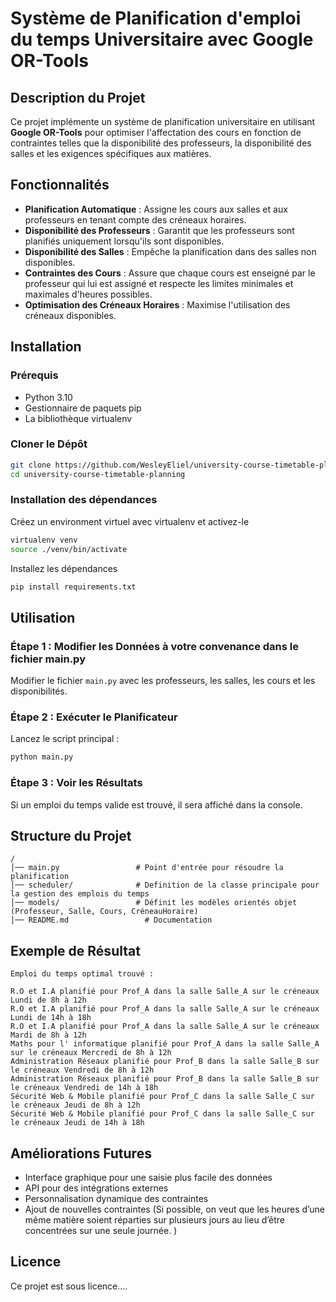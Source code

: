 # Système de Planification d'emploi du temps Universitaire avec Google OR-Tools

## Description du Projet

Ce projet implémente un système de planification universitaire en utilisant **Google OR-Tools** pour optimiser
l'affectation des cours en fonction de contraintes telles que la disponibilité des professeurs, la disponibilité des
salles et les exigences spécifiques aux matières.

## Fonctionnalités

- **Planification Automatique** : Assigne les cours aux salles et aux professeurs en tenant compte des créneaux
  horaires.
- **Disponibilité des Professeurs** : Garantit que les professeurs sont planifiés uniquement lorsqu'ils sont
  disponibles.
- **Disponibilité des Salles** : Empêche la planification dans des salles non disponibles.
- **Contraintes des Cours** : Assure que chaque cours est enseigné par le professeur qui lui est assigné et respecte les
  limites minimales et maximales d'heures possibles.
- **Optimisation des Créneaux Horaires** : Maximise l'utilisation des créneaux disponibles.

## Installation

### Prérequis

- Python 3.10
- Gestionnaire de paquets pip
- La bibliothèque virtualenv

### Cloner le Dépôt

```bash
git clone https://github.com/WesleyEliel/university-course-timetable-planning.git
cd university-course-timetable-planning
```

### Installation des dépendances

Créez un environment virtuel avec virtualenv et activez-le

```bash
virtualenv venv
source ./venv/bin/activate 
```

Installez les dépendances

```bash
pip install requirements.txt  
```

## Utilisation

### Étape 1 : Modifier les Données à votre convenance dans le fichier main.py

Modifier le fichier ```main.py``` avec les professeurs, les salles, les cours et les disponibilités.

### Étape 2 : Exécuter le Planificateur

Lancez le script principal :

```bash
python main.py
```

### Étape 3 : Voir les Résultats

Si un emploi du temps valide est trouvé, il sera affiché dans la console.

## Structure du Projet

```
/
│── main.py                 # Point d'entrée pour résoudre la planification
│── scheduler/              # Definition de la classe principale pour la gestion des emplois du temps
│── models/                 # Définit les modèles orientés objet (Professeur, Salle, Cours, CréneauHoraire)
│── README.md                 # Documentation
```

## Exemple de Résultat

```
Emploi du temps optimal trouvé :

R.O et I.A planifié pour Prof_A dans la salle Salle_A sur le créneaux Lundi de 8h à 12h
R.O et I.A planifié pour Prof_A dans la salle Salle_A sur le créneaux Lundi de 14h à 18h
R.O et I.A planifié pour Prof_A dans la salle Salle_A sur le créneaux Mardi de 8h à 12h
Maths pour l' informatique planifié pour Prof_A dans la salle Salle_A sur le créneaux Mercredi de 8h à 12h
Administration Réseaux planifié pour Prof_B dans la salle Salle_B sur le créneaux Vendredi de 8h à 12h
Administration Réseaux planifié pour Prof_B dans la salle Salle_B sur le créneaux Vendredi de 14h à 18h
Sécurité Web & Mobile planifié pour Prof_C dans la salle Salle_C sur le créneaux Jeudi de 8h à 12h
Sécurité Web & Mobile planifié pour Prof_C dans la salle Salle_C sur le créneaux Jeudi de 14h à 18h

```

## Améliorations Futures

- Interface graphique pour une saisie plus facile des données
- API pour des intégrations externes
- Personnalisation dynamique des contraintes
- Ajout de nouvelles contraintes (Si possible, on veut que les heures d’une même matière soient réparties sur plusieurs
  jours au lieu d’être concentrées sur une seule journée. )

## Licence

Ce projet est sous licence....

